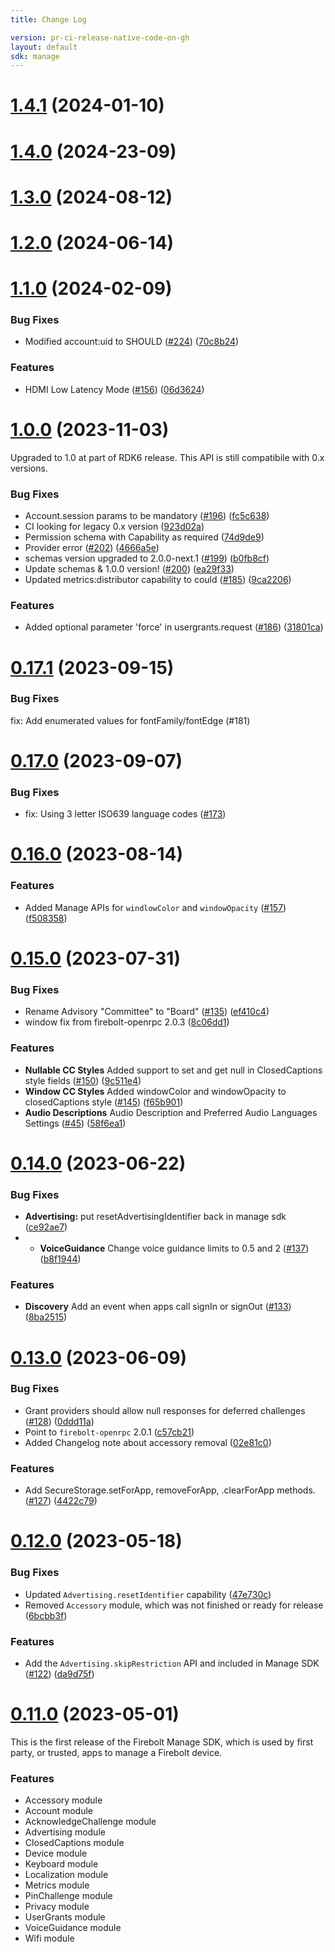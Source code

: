 ```yaml
---
title: Change Log

version: pr-ci-release-native-code-on-gh
layout: default
sdk: manage
---
```

# [1.4.1](https://github.com/rdkcentral/firebolt-apis/compare/v1.4.0...v1.4.1) (2024-01-10)

# [1.4.0](https://github.com/rdkcentral/firebolt-apis/compare/v1.3.0...v1.4.0) (2024-23-09)

# [1.3.0](https://github.com/rdkcentral/firebolt-apis/compare/v1.2.0...v1.3.0) (2024-08-12)

# [1.2.0](https://github.com/rdkcentral/firebolt-apis/compare/v1.1.0...v1.2.0) (2024-06-14)

# [1.1.0](https://github.com/rdkcentral/firebolt-apis/compare/v1.0.0...v1.1.0) (2024-02-09)

### Bug Fixes

* Modified account:uid to SHOULD ([#224](https://github.com/rdkcentral/firebolt-apis/issues/224)) ([70c8b24](https://github.com/rdkcentral/firebolt-apis/commit/70c8b24decfcbff2c32fb1b0d21290afc00a8432))

### Features

* HDMI Low Latency Mode ([#156](https://github.com/rdkcentral/firebolt-apis/issues/156)) ([06d3624](https://github.com/rdkcentral/firebolt-apis/commit/06d3624b69ee0529d4c1a1c78a15dbfdf54c8b16))

# [1.0.0](https://github.com/rdkcentral/firebolt-apis/compare/v0.17.1...v1.0.0) (2023-11-03)

Upgraded to 1.0 at part of RDK6 release. This API is still compatibile with 0.x versions.

### Bug Fixes

  * Account.session params to be mandatory ([#196](https://github.com/rdkcentral/firebolt-apis/issues/196)) ([fc5c638](https://github.com/rdkcentral/firebolt-apis/commit/fc5c63886d9b4eb30b32c1edc75f0f6afe80a827))
  * CI looking for legacy 0.x version ([923d02a](https://github.com/rdkcentral/firebolt-apis/commit/923d02ae96716a5272c5507e864f366012824642))
  * Permission schema with Capability as required ([74d9de9](https://github.com/rdkcentral/firebolt-apis/commit/74d9de9b125baffb415e11ba3888c1c464cf5b12))
  * Provider error ([#202](https://github.com/rdkcentral/firebolt-apis/issues/202)) ([4666a5e](https://github.com/rdkcentral/firebolt-apis/commit/4666a5ee56846f14dd1ba79dab82891505b5a2ec))
  * schemas version upgraded to 2.0.0-next.1 ([#199](https://github.com/rdkcentral/firebolt-apis/issues/199)) ([b0fb8cf](https://github.com/rdkcentral/firebolt-apis/commit/b0fb8cfbda6bbef055000dc9911f344ab9ee8771))
  * Update schemas & 1.0.0 version! ([#200](https://github.com/rdkcentral/firebolt-apis/issues/200)) ([ea29f33](https://github.com/rdkcentral/firebolt-apis/commit/ea29f3323a22ffa36904bdc6cf6e76a31fa8cb76))
  * Updated metrics:distributor capability to could ([#185](https://github.com/rdkcentral/firebolt-apis/issues/185)) ([9ca2206](https://github.com/rdkcentral/firebolt-apis/commit/9ca2206a2dca7149dcf93df3d303806d136785ed))

### Features
  
* Added optional parameter 'force' in usergrants.request ([#186](https://github.com/rdkcentral/firebolt-apis/issues/186)) ([31801ca](https://github.com/rdkcentral/firebolt-apis/commit/31801caec6bea0e8b295ea6a9ec54ca1d8e08d16))

# [0.17.1](https://github.com/rdkcentral/firebolt-apis/compare/v0.17.0...v0.17.1) (2023-09-15)

### Bug Fixes

fix: Add enumerated values for fontFamily/fontEdge (#181)

# [0.17.0](https://github.com/rdkcentral/firebolt-apis/compare/v0.16.0...v0.17.0) (2023-09-07)

### Bug Fixes

* fix: Using 3 letter ISO639 language codes ([#173](https://github.com/rdkcentral/firebolt-apis/issues/173))

# [0.16.0](https://github.com/rdkcentral/firebolt-apis/compare/v0.15.0...v0.16.0) (2023-08-14)

### Features

* Added Manage APIs for `windlowColor` and `windowOpacity` ([#157](https://github.com/rdkcentral/firebolt-apis/issues/157)) ([f508358](https://github.com/rdkcentral/firebolt-apis/commit/f508358aeb2f58bb3893bbfaf09e2340fcadac8f))

# [0.15.0](https://github.com/rdkcentral/firebolt-apis/compare/v0.14.0...v0.15.0) (2023-07-31)

### Bug Fixes

* Rename Advisory "Committee" to "Board" ([#135](https://github.com/rdkcentral/firebolt-apis/issues/135)) ([ef410c4](https://github.com/rdkcentral/firebolt-apis/commit/ef410c43bbb32414c3aa1d11b43093565cc90edf))
* window fix from firebolt-openrpc 2.0.3 ([8c06dd1](https://github.com/rdkcentral/firebolt-apis/commit/8c06dd1432822719f5634e2877b36efdf02a4809))

### Features

* **Nullable CC Styles** Added support to set and get null in ClosedCaptions style fields ([#150](https://github.com/rdkcentral/firebolt-apis/issues/150)) ([9c511e4](https://github.com/rdkcentral/firebolt-apis/commit/9c511e4fddebcdf5dfc04e9e8e31f98ab7eef680))
* **Window CC Styles** Added windowColor and windowOpacity to closedCaptions style ([#145](https://github.com/rdkcentral/firebolt-apis/issues/145)) ([f65b901](https://github.com/rdkcentral/firebolt-apis/commit/f65b9019bda22400df9b9634c332e720db38118d))
* **Audio Descriptions** Audio Description and Preferred Audio Languages Settings ([#45](https://github.com/rdkcentral/firebolt-apis/issues/45)) ([58f6ea1](https://github.com/rdkcentral/firebolt-apis/commit/58f6ea1dde7a819883eb3da24f879b6a9ecc9a41))

# [0.14.0](https://github.com/rdkcentral/firebolt-apis/compare/v0.13.0...v0.14.0) (2023-06-22)

### Bug Fixes

* **Advertising:** put resetAdvertisingIdentifier back in manage sdk ([ce92ae7](https://github.com/rdkcentral/firebolt-apis/commit/ce92ae7bfff58fa1d3e4bee78c88d5edf0266473))
* * **VoiceGuidance** Change voice guidance limits to 0.5 and 2 ([#137](https://github.com/rdkcentral/firebolt-apis/issues/137)) ([b8f1944](https://github.com/rdkcentral/firebolt-apis/commit/b8f19449efd808639599b162aba61c08ec089c41))

### Features

* **Discovery** Add an event when apps call signIn or signOut ([#133](https://github.com/rdkcentral/firebolt-apis/issues/133)) ([8ba2515](https://github.com/rdkcentral/firebolt-apis/commit/8ba2515948c433ccc38662f223f5fb399cf34841))

# [0.13.0](https://github.com/rdkcentral/firebolt-apis/compare/v0.12.0...v0.13.0) (2023-06-09)

### Bug Fixes

* Grant providers should allow null responses for deferred challenges ([#128](https://github.com/rdkcentral/firebolt-apis/issues/128)) ([0ddd11a](https://github.com/rdkcentral/firebolt-apis/commit/0ddd11af282aed85112fb739993ae58cfc1c4910))
* Point to `firebolt-openrpc` 2.0.1 ([c57cb21](https://github.com/rdkcentral/firebolt-apis/commit/c57cb218343fd058e2e6e676d52d9d0c904ad9a8))
* Added Changelog note about accessory removal ([02e81c0](https://github.com/rdkcentral/firebolt-apis/commit/02e81c0f0233862e2d2386989943a840eddc5b6a))

### Features

* Add SecureStorage.setForApp, removeForApp, .clearForApp methods. ([#127](https://github.com/rdkcentral/firebolt-apis/issues/127)) ([4422c79](https://github.com/rdkcentral/firebolt-apis/commit/4422c79122fc35e7b35180254be52bf33c64ab5b))

# [0.12.0](https://github.com/rdkcentral/firebolt-apis/compare/v0.11.0...v0.12.0) (2023-05-18)

### Bug Fixes

* Updated `Advertising.resetIdentifier` capability ([47e730c](https://github.com/rdkcentral/firebolt-core-sdk/commit/47e730c4572ca2b8b9fdc3b2062121ef802914aa))
* Removed `Accessory` module, which was not finished or ready for release ([6bcbb3f](https://github.com/rdkcentral/firebolt-apis/commit/6bcbb3fa347cb412e0d973beb6ecff7fe966607a))

### Features

* Add the `Advertising.skipRestriction` API and included in Manage SDK ([#122](https://github.com/rdkcentral/firebolt-core-sdk/issues/122)) ([da9d75f](https://github.com/rdkcentral/firebolt-core-sdk/commit/da9d75f8c29bf04674e3de692874888796665a9a))


# [0.11.0](https://github.com/rdkcentral/firebolt-core-sdk/compare/v0.10.0...v0.11.0) (2023-05-01)

This is the first release of the Firebolt Manage SDK, which is used by first party, or trusted, apps to manage a Firebolt device.

### Features

* Accessory module
* Account module
* AcknowledgeChallenge module
* Advertising module
* ClosedCaptions module
* Device module
* Keyboard module
* Localization module
* Metrics module
* PinChallenge module
* Privacy module
* UserGrants module
* VoiceGuidance module
* Wifi module
